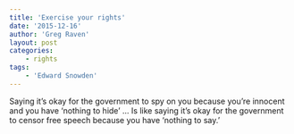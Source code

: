 ```yaml
---
title: 'Exercise your rights'
date: '2015-12-16'
author: 'Greg Raven'
layout: post
categories:
    - rights
tags:
    - 'Edward Snowden'
---
```


Saying it’s okay for the government to spy on you because you’re innocent and you have ‘nothing to hide’ … Is like saying it’s okay for the government to censor free speech because you have ‘nothing to say.’